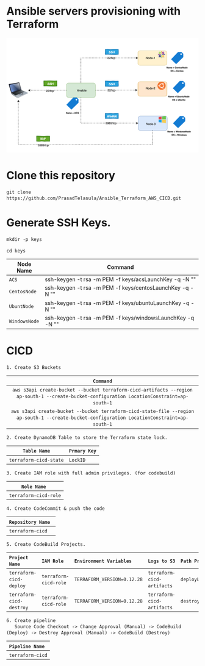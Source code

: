# Ansible servers provisioning with Terraform

![Alt text](https://github.com/PrasadTelasula/Ansible/blob/master/arch_diag/arch_diag.png?raw=true "Architecture")

# Clone this repository

````
git clone https://github.com/PrasadTelasula/Ansible_Terraform_AWS_CICD.git
````


# Generate SSH Keys.

````
mkdir -p keys
````
````
cd keys
````


| Node Name | Command                    |
| ------------- | ------------------------------ |
| `ACS`      | ssh-keygen -t rsa -m PEM -f keys/acsLaunchKey -q -N ""      |
| `CentosNode`   | ssh-keygen -t rsa -m PEM -f keys/centosLaunchKey -q -N ""     |
| `UbuntNode`   | ssh-keygen -t rsa -m PEM -f keys/ubuntuLaunchKey -q -N ""     |
| `WindowsNode`   | ssh-keygen -t rsa -m PEM -f keys/windowsLaunchKey -q -N ""    |


# CICD 
````
1. Create S3 Buckets
````
   | `Command` |
   | :---------: |
   | `aws s3api create-bucket --bucket terraform-cicd-artifacts --region ap-south-1 --create-bucket-configuration LocationConstraint=ap-south-1` |
   | `aws s3api create-bucket --bucket terraform-cicd-state-file --region ap-south-1 --create-bucket-configuration LocationConstraint=ap-south-1` |



````
2. Create DynamoDB Table to store the Terraform state lock.
````
   | `Table Name` | `Prmary Key` |
   | ------------ | ----------- |
   | `terraform-cicd-state` | `LockID` |

````
3. Create IAM role with full admin privileges. (for codebuild)
````
   | `Role Name ` |
   | ------------ |
   | `terraform-cicd-role` |

````
4. Create CodeCommit & push the code
````
   | `Repository Name `|
   | ----------------- |
   | `terraform-cicd` |
````
5. Create CodeBuild Projects.
````
   | `Project Name` |  `IAM Role` | `Environment Variables` | `Logs to S3`  | `Path Prefix` |
   | :-------------- | :----------- | :----------------------- | :------------- | :------------- |
   | `terraform-cicd-deploy` | `terraform-cicd-role` | `TERRAFORM_VERSION=0.12.28` | `terraform-cicd-artifacts` | `deployLogs` |
   | `terraform-cicd-destroy` | `terraform-cicd-role` | `TERRAFORM_VERSION=0.12.28` | `terraform-cicd-artifacts` | `destroyLogs` |

````
6. Create pipeline
   Source Code Checkout -> Change Approval (Manual) -> CodeBuild (Deploy) -> Destroy Approval (Manual) -> CodeBuild (Destroy)
````
   | `Pipeline Name ` |
   | ---------------- |
   | `terraform-cicd` |
